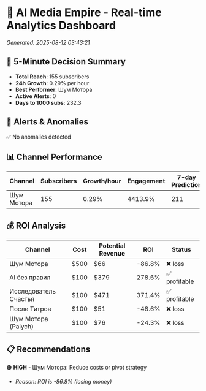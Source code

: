# 🚀 AI Media Empire - Real-time Analytics Dashboard

*Generated: 2025-08-12 03:43:21*

## 🎯 5-Minute Decision Summary

- **Total Reach**: 155 subscribers
- **24h Growth**: 0.29% per hour
- **Best Performer**: Шум Мотора
- **Active Alerts**: 0
- **Days to 1000 subs**: 232.3

## 🚨 Alerts & Anomalies

✅ No anomalies detected

## 📊 Channel Performance

| Channel | Subscribers | Growth/hour | Engagement | 7-day Prediction |
|---------|------------|-------------|------------|------------------|
| Шум Мотора | 155 | 0.29% | 4413.9% | 211 |

## 💰 ROI Analysis

| Channel | Cost | Potential Revenue | ROI | Status |
|---------|------|------------------|-----|--------|
| Шум Мотора | $500 | $66 | -86.8% | ❌ loss |
| AI без правил | $100 | $379 | 278.6% | ✅ profitable |
| Исследователь Счастья | $100 | $471 | 371.4% | ✅ profitable |
| После Титров | $100 | $51 | -48.6% | ❌ loss |
| Шум Мотора (Palych) | $100 | $76 | -24.3% | ❌ loss |

## 📋 Recommendations

🟠 **HIGH** - Шум Мотора: Reduce costs or pivot strategy
   - *Reason: ROI is -86.8% (losing money)*

